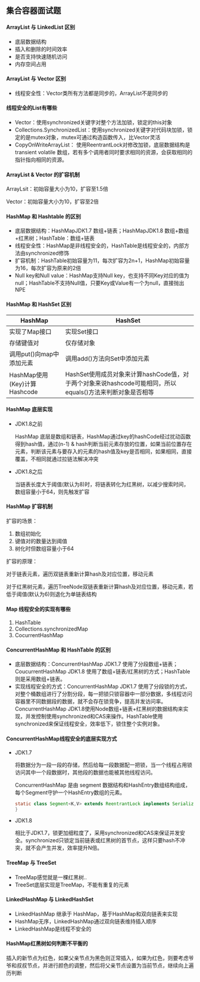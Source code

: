 ## 集合容器面试题

#### ArrayList 与 LinkedList 区别

+ 底层数据结构
+ 插入和删除的时间效率
+ 是否支持快速随机访问
+ 内存空间占用

#### ArrayList 与 Vector 区别

+ 线程安全性：Vector类所有方法都是同步的，ArrayList不是同步的

#### 线程安全的List有哪些

+ Vector：使用synchronized关键字对整个方法加锁，锁定的this对象
+ Collections.SynchronizedList：使用synchronized关键字对代码块加锁，锁定的是mutex对象，mutex可通过构造函数传入，比Vector灵活
+ CopyOnWriteArrayList： 使用ReentrantLock对修改加锁，底层数据结构是 transient volatile 数组，若有多个调用者同时要求相同的资源，会获取相同的指针指向相同的资源。

#### ArrayList & Vector 的扩容机制

ArrayLsit：初始容量大小为10，扩容至1.5倍

Vector：初始容量大小为10，扩容至2倍

#### HashMap 和 Hashtable 的区别

+ 底层数据结构：HashMapJDK1.7 数组+链表；HashMapJDK1.8 数组+数组+红黑树；HashTable：数组+链表
+ 线程安全性：HashMap是非线程安全的，HashTable是线程安全的，内部方法由synchronized修饰
+ 扩容机制：HashTable初始容量为11，每次扩容为2n+1，HashMap初始容量为16，每次扩容为原来的2倍
+ Null key和Null value：HashMap支持Null key，也支持不同Key对应的值为null；HashTable不支持Null值，只要Key或Value有一个为null，直接抛出NPE

#### HashMap 和 HashSet 区别

| HashMap                      | HashSet                                                      |
| ---------------------------- | ------------------------------------------------------------ |
| 实现了Map接口                | 实现Set接口                                                  |
| 存储键值对                   | 仅存储对象                                                   |
| 调用put()向map中添加元素     | 调用add()方法向Set中添加元素                                 |
| HashMap使用(Key)计算Hashcode | HashSet使用成员对象来计算hashCode值，对于两个对象来说hashcode可能相同，所以equals()方法来判断对象是否相等 |

#### HashMap 底层实现

+ JDK1.8之前

  HashMap 底层是数组和链表，HashMap通过key的hashCode经过扰动函数得到hash值，通过(n-1) & hash判断当前元素存放的位置，如果当前位置存在元素，判断该元素与要存入的元素的hash值及key是否相同，如果相同，直接覆盖，不相同就通过拉链法解决冲突

+ JDK1.8之后

  当链表长度大于阈值(默认为8)时，将链表转化为红黑树，以减少搜索时间，数组容量小于64，则先触发扩容

#### HashMap 扩容机制

扩容的场景：

1. 数组初始化
2. 键值对的数量达到阈值
3. 树化时但数组容量小于64

扩容的原理：

对于链表元素，遍历双链表重新计算hash及对应位置，移动元素

对于红黑树元素，遍历TreeNode双链表重新计算hash及对应位置，移动元素，若低于阈值(默认为6)则退化为单链表结构

#### Map 线程安全的实现有哪些

1. HashTable
2. Collections.synchronizedMap
3. CocurrentHashMap

#### ConcurrentHashMap 和 HashTable 的区别

+ 底层数据结构：ConcurrentHashMap JDK1.7 使用了分段数组+链表；CoucurrentHashMap JDK1.8 使用了数组+链表/红黑树的方式；HashTable则是采用数组+链表。
+ 实现线程安全的方式：ConcurrentHashMap JDK1.7 使用了分段锁的方式，对整个桶数组进行了分割分段，每一把锁只锁容器中一部分数据，多线程访问容器里不同数据段的数据，就不会存在锁竞争，提高并发访问率。ConcurrentHashMap JDK1.8使用Node数组+链表+红黑树的数据结构来实现，并发控制使用synchronized和CAS来操作。HashTable使用synchronized来保证线程安全，效率低下，锁住整个实例对象。

#### ConcurrentHashMap线程安全的底层实现方式

+ JDK1.7

  将数据分为一段一段的存储，然后给每一段数据配一把锁，当一个线程占用锁访问其中一个段数据时，其他段的数据也能被其他线程访问。

  ConcurrentHashMap 是由 segment 数据结构和HashEntry数组结构组成，每个Segment守护一个HashEntry数组的元素。

  ```java
  static class Segment<K,V> extends ReentrantLock implements Serializable {
  }
  ```

+ JDK1.8

  相比于JDK1.7，锁更加细粒度了，采用synchronized和CAS来保证并发安全。synchronized只锁定当前链表或红黑树的首节点，这样只要hash不冲突，就不会产生并发，效率提升N倍。

#### TreeMap 与 TreeSet

+ TreeMap感觉就是一棵红黑树..
+ TreeSet底层实现是TreeMap，不能有重复的元素

#### LinkedHashMap 与 LinkedHashSet

+ LinkedHashMap 继承于 HashMap，基于HashMap和双向链表来实现
+ HashMap无序，LinkedHashMap通过双向链表维持插入顺序
+ LinkedHashMap是线程不安全的

#### HashMap红黑树如何判断不平衡的

​	插入的新节点为红色，如果父亲节点为黑色则正常插入，如果为红色，则要考虑爷爷和叔叔节点，并进行颜色的调整，然后将父亲节点设置为当前节点，继续向上遍历判断